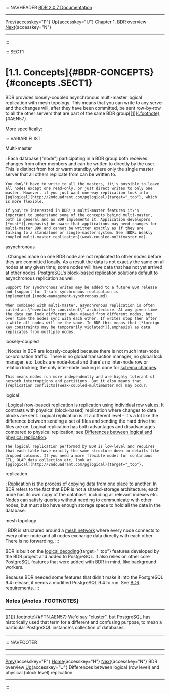 ::: NAVHEADER
  [BDR 2.0.7 Documentation](index.md)
  ----------------------------------------------------- ------------------------------------ ------------------------- ----------------------------------------------------------------------------------------------------------------------------------
  [Prev](overview.md "BDR overview"){accesskey="P"}   [Up](overview.md){accesskey="U"}    Chapter 1. BDR overview    [Next](logical-vs-physical.md "Differences between logical (row level) and physical (block level) replication"){accesskey="N"}

------------------------------------------------------------------------
:::

::: SECT1
# [1.1. Concepts]{#BDR-CONCEPTS} {#concepts .SECT1}

BDR provides loosely-coupled asynchronous multi-master logical
replication with mesh topology. This means that you can write to any
server and the changes will, after they have been committed, be sent
row-by-row to all the other servers that are part of the same BDR
group[[\[1\]]{.footnote}](#FTN.AEN57){#AEN57}.

More specifically:

::: VARIABLELIST

Multi-master

:   Each database (\"node\") participating in a BDR group both receives
    changes from other members and can be written to directly by the
    user. This is distinct from hot or warm standby, where only the
    single master server that all others replicate from can be written
    to.

    You don\'t have to write to all the masters, it\'s possible to leave
    all nodes except one read-only, or just direct writes to only one
    master. However, if you just want one-way replication look into
    [pglogical](http://2ndquadrant.com/pglogical){target="_top"}, which
    is more flexible.

    If you\'re interested in BDR\'s multi-master features it\'s
    important to understand some of the concepts behind multi-master,
    both in general and as BDR implements it. Application developers
    [*must*]{.emphasis} be aware that applications may need changes for
    multi-master BDR and cannot be written exactly as if they are
    talking to a standalone or single-master system. See [BDR: Weakly
    coupled multi-master replication](weak-coupled-multimaster.md).

asynchronous

:   Changes made on one BDR node are not replicated to other nodes
    before they are committed locally. As a result the data is not
    exactly the same on all nodes at any given time; some nodes will
    have data that has not yet arrived at other nodes. PostgreSQL\'s
    block-based replication solutions default to asynchronous
    replication as well.

    Support for synchronous writes may be added to a future BDR release
    and [support for 1-safe synchronous replication is
    implemented.](node-management-synchronous.md)

    When combined with multi-master, asynchronous replication is often
    called an \"eventually consistent\" architecture. At any given time
    the data can look different when viewed from different nodes, but
    over time the nodes sync with each other. If writes stop then after
    a while all nodes will be the same. In BDR this means that [*foreign
    key constraints may be temporarily violated*]{.emphasis} as data
    replicates from multiple nodes.

loosely-coupled

:   Nodes in BDR are loosely-coupled because there is not much
    inter-node co-ordination traffic. There is no global transaction
    manager, no global lock manager, etc. Locks are node-local and
    there\'s no inter-node row or relation locking; the only inter-node
    locking is done for [schema changes](ddl-replication.md).

    This means nodes run more independently and are highly tolerant of
    network interruptions and partitions. But it also means that
    [replication conflicts](weak-coupled-multimaster.md) may occur.

logical

:   Logical (row-based) replication is replication using individual row
    values. It contrasts with physical (block-based) replication where
    changes to data blocks are sent. Logical replication is at a
    different level - it\'s a lot like the difference between sending a
    set of files and sending the hard drive the files are on. Logical
    replication has both advantages and disadvantages compared to
    physical replication; see [Differences between logical and physical
    replication](logical-vs-physical.md).

    The logical replication performed by BDR is low-level and requires
    that each table have exactly the same structure down to details like
    dropped columns. If you need a more flexible model for continuous
    ETL, OLAP data collection etc, look at
    [pglogical](http://2ndquadrant.com/pglogical){target="_top"}.

replication

:   Replication is the process of copying data from one place to
    another. In BDR refers to the fact that BDR is not a shared-storage
    architecture; each node has its own copy of the database, including
    all relevant indexes etc. Nodes can satisfy queries without needing
    to communicate with other nodes, but must also have enough storage
    space to hold all the data in the database.

mesh topology

:   BDR is structured around a [mesh network](technotes-mesh.md) where
    every node connects to every other node and all nodes exchange data
    directly with each other. There is no forwarding.
:::

BDR is built on the [logical
decoding](http://www.postgresql.org/docs/current/static/logicaldecoding.html){target="_top"}
features developed by the BDR project and added to PostgreSQL. It also
relies on other core PostgreSQL features that were added with BDR in
mind, like background workers.

Because BDR needed some features that didn\'t make it into the
PostgreSQL 9.4 release, it needs a modified PostgreSQL 9.4 to run. See
[BDR requirements](install-requirements.md).
:::

### Notes {#notes .FOOTNOTES}

  ----------------------------------------------------------- -----------------------------------------------------------------------------------------------------------------------------------------------------------------------------------
  [[\[1\]]{.footnote}](bdr-concepts.md#AEN57){#FTN.AEN57}   We\'d say \"cluster\", but PostgreSQL has historically used that term for a different and confusing purpose, to mean a particular PostgreSQL instance\'s collection of databases.
  ----------------------------------------------------------- -----------------------------------------------------------------------------------------------------------------------------------------------------------------------------------

::: NAVFOOTER

------------------------------------------------------------------------

  -------------------------------------- ------------------------------------ --------------------------------------------------------------------------------
  [Prev](overview.md){accesskey="P"}    [Home](index.md){accesskey="H"}                                    [Next](logical-vs-physical.md){accesskey="N"}
  BDR overview                            [Up](overview.md){accesskey="U"}    Differences between logical (row level) and physical (block level) replication
  -------------------------------------- ------------------------------------ --------------------------------------------------------------------------------
:::
